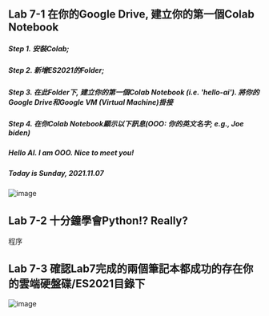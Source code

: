 ## Lab 7-1 在你的Google Drive, 建立你的第一個Colab Notebook
##### Step 1. 安裝Colab;
##### Step 2. 新增ES2021的Folder;
##### Step 3. 在此Folder下, 建立你的第一個Colab Notebook (i.e. 'hello-ai'). 將你的Google Drive和Google VM (Virtual Machine)掛接
##### Step 4. 在你Colab Notebook顯示以下訊息(OOO: 你的英文名字; e.g., Joe biden)
##### Hello AI. I am OOO. Nice to meet you!
##### Today is Sunday, 2021.11.07
![image](https://user-images.githubusercontent.com/89717315/140635004-94d40fa5-c7af-4931-82aa-daaf578a521d.png)
## Lab 7-2 十分鐘學會Python!? Really?
程序



## Lab 7-3 確認Lab7完成的兩個筆記本都成功的存在你的雲端硬盤碟/ES2021目錄下
![image](https://user-images.githubusercontent.com/89717315/140635332-0e0efc0a-c2e9-4fd3-959a-9faab75b6d87.png)
